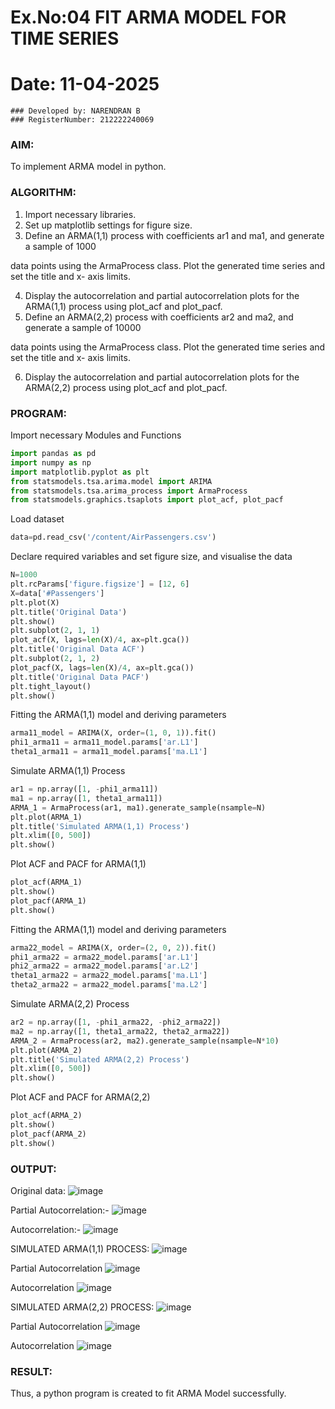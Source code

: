 # Ex.No:04   FIT ARMA MODEL FOR TIME SERIES
# Date: 11-04-2025

```
### Developed by: NARENDRAN B
### RegisterNumber: 212222240069

```

### AIM:
To implement ARMA model in python.
### ALGORITHM:
1. Import necessary libraries.
2. Set up matplotlib settings for figure size.
3. Define an ARMA(1,1) process with coefficients ar1 and ma1, and generate a sample of 1000

data points using the ArmaProcess class. Plot the generated time series and set the title and x-
axis limits.

4. Display the autocorrelation and partial autocorrelation plots for the ARMA(1,1) process using
plot_acf and plot_pacf.
5. Define an ARMA(2,2) process with coefficients ar2 and ma2, and generate a sample of 10000

data points using the ArmaProcess class. Plot the generated time series and set the title and x-
axis limits.

6. Display the autocorrelation and partial autocorrelation plots for the ARMA(2,2) process using
plot_acf and plot_pacf.
### PROGRAM:


Import necessary Modules and Functions
```py
import pandas as pd
import numpy as np
import matplotlib.pyplot as plt
from statsmodels.tsa.arima.model import ARIMA
from statsmodels.tsa.arima_process import ArmaProcess
from statsmodels.graphics.tsaplots import plot_acf, plot_pacf
```
Load dataset
```py
data=pd.read_csv('/content/AirPassengers.csv')
```
Declare required variables and set figure size, and visualise the data
```py
N=1000
plt.rcParams['figure.figsize'] = [12, 6]
X=data['#Passengers']
plt.plot(X)
plt.title('Original Data')
plt.show()
plt.subplot(2, 1, 1)
plot_acf(X, lags=len(X)/4, ax=plt.gca())
plt.title('Original Data ACF')
plt.subplot(2, 1, 2)
plot_pacf(X, lags=len(X)/4, ax=plt.gca())
plt.title('Original Data PACF')
plt.tight_layout()
plt.show()
```
Fitting the ARMA(1,1) model and deriving parameters
```py
arma11_model = ARIMA(X, order=(1, 0, 1)).fit()
phi1_arma11 = arma11_model.params['ar.L1']
theta1_arma11 = arma11_model.params['ma.L1']
```
Simulate ARMA(1,1) Process
```py
ar1 = np.array([1, -phi1_arma11])
ma1 = np.array([1, theta1_arma11])
ARMA_1 = ArmaProcess(ar1, ma1).generate_sample(nsample=N)
plt.plot(ARMA_1)
plt.title('Simulated ARMA(1,1) Process')
plt.xlim([0, 500])
plt.show()
```
Plot ACF and PACF for ARMA(1,1)
```py
plot_acf(ARMA_1)
plt.show()
plot_pacf(ARMA_1)
plt.show()
```
Fitting the ARMA(1,1) model and deriving parameters
```py
arma22_model = ARIMA(X, order=(2, 0, 2)).fit()
phi1_arma22 = arma22_model.params['ar.L1']
phi2_arma22 = arma22_model.params['ar.L2']
theta1_arma22 = arma22_model.params['ma.L1']
theta2_arma22 = arma22_model.params['ma.L2']
```
Simulate ARMA(2,2) Process
```py
ar2 = np.array([1, -phi1_arma22, -phi2_arma22])  
ma2 = np.array([1, theta1_arma22, theta2_arma22])  
ARMA_2 = ArmaProcess(ar2, ma2).generate_sample(nsample=N*10)
plt.plot(ARMA_2)
plt.title('Simulated ARMA(2,2) Process')
plt.xlim([0, 500])
plt.show()
```
Plot ACF and PACF for ARMA(2,2)
```py
plot_acf(ARMA_2)
plt.show()
plot_pacf(ARMA_2)
plt.show()

```

### OUTPUT:

Original data:
![image](https://github.com/user-attachments/assets/f5665499-7d01-4d86-a0e6-088061608345)

Partial Autocorrelation:-
![image](https://github.com/user-attachments/assets/7fc84f87-b964-4822-a9a7-1f1a5fa4f819)

Autocorrelation:-
![image](https://github.com/user-attachments/assets/2902b2ee-972d-47af-a8c2-fb91825119ab)

SIMULATED ARMA(1,1) PROCESS:
![image](https://github.com/user-attachments/assets/d87d031a-ba67-47f1-8d2f-6913ee7db7a5)

Partial Autocorrelation
![image](https://github.com/user-attachments/assets/8f6e7c1f-11a7-4952-abea-f3f61f87720e)

Autocorrelation
![image](https://github.com/user-attachments/assets/83b501f1-39ed-445a-981f-2d0637c2ac98)


SIMULATED ARMA(2,2) PROCESS:
![image](https://github.com/user-attachments/assets/f6bb779b-06e2-42be-8079-43283975e877)

Partial Autocorrelation
![image](https://github.com/user-attachments/assets/6f67f0a3-7b8e-4f42-8fb4-f119762f824e)

Autocorrelation
![image](https://github.com/user-attachments/assets/178a39d5-9ff5-4905-a3f4-b922cc189c9a)


### RESULT:
Thus, a python program is created to fit ARMA Model successfully.

